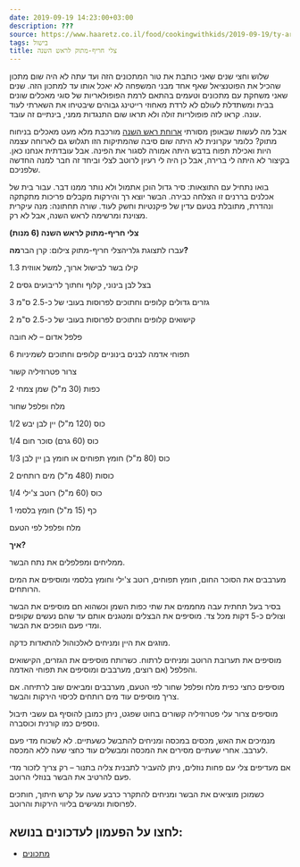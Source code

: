 ```yaml
---
date: 2019-09-19 14:23:00+03:00
description: ???
source: https://www.haaretz.co.il/food/cookingwithkids/2019-09-19/ty-article/0000017f-f8d2-d318-afff-fbf3124e0000
tags: בישול
title: צלי חריף-מתוק לראש השנה
---
```


שלוש וחצי שנים שאני כותבת את טור המתכונים הזה ועד עתה לא היה שום מתכון שהכיל את הפוטנציאל שאף אחד מבני המשפחה לא יאכל אותו עד למתכון הזה. שנים שאני משחקת עם מתכונים וטעמים בהתאם לרמת הפופולאריות של סוגי מאכלים שונים בבית ומשתדלת לעולם לא לרדת מאחוזי רייטינג גבוהים שיבטיחו את השארתי לעוד עונה. קראו לזה פופולריות זולה ולא תראו שום התנגדות ממני, בינתיים זה עובד.

אבל מה לעשות שבאופן מסורתי [ארוחת ראש השנה](/food/rosh-hashana-recipes) מורכבת מלא מעט מאכלים בניחוח מתוק? כלומר עקרונית לא היתה שום סיבה שהמתיקות הזו תגלוש גם לארוחה עצמה היות ואכילת תפוח בדבש היתה אמורה לסגור את הפינה. אבל עובדתית אנחנו כאן. בקיצור לא היתה לי ברירה, אבל כן היה לי רעיון לרוטב לצלי וביחד זה חבר למנה החדשה שלפניכם.

בואו נתחיל עם התוצאות: סיר גדול הוכן אתמול ולא נותר ממנו דבר. עבור בית של אכלנים בררנים זו הצלחה כבירה. הבשר יוצא רך והירקות מקבלים פריכות מתקתקה ונהדרת, מתובלת בטעם עדין של פיקנטיות וחשק לעוד. שורה תחתונה: מנה עיקרית מצוינת ומרשימה לראש השנה, אבל לא רק.

**צלי חריף-מתוק לראש השנה (6 מנות)**

 עברו לתצוגת גלריהצלי חריף-מתוק צילום: קרן הבר**מה?**

1.3 קילו בשר לבישול ארוך, למשל אווזית

2 בצל לבן בינוני, קלוף וחתוך לריבועים גסים

3 גזרים גדולים קלופים וחתוכים לפרוסות בעובי של כ-2.5 ס"מ

2 קישואים קלופים וחתוכים לפרוסות בעובי של כ-2.5 ס"מ

פלפל אדום – לא חובה

6 תפוחי אדמה לבנים בינוניים קלופים וחתוכים לשמיניות

צרור פטרוזיליה קשור

2 כפות (30 מ"ל) שמן צמחי

מלח ופלפל שחור

1/2 כוס (120 מ"ל) יין לבן יבש

1/4 כוס (60 גרם) סוכר חום

1/3 כוס (80 מ"ל) חומץ תפוחים או חומץ בן יין לבן

2 כוסות (480 מ"ל) מים רותחים

1/4 כוס (60 מ"ל) רוטב צ'ילי

1 כף (15 מ"ל) חומץ בלסמי

מלח ופלפל לפי הטעם

**איך?**

ממליחים ומפלפלים את נתח הבשר.

מערבבים את הסוכר החום, חומץ תפוחים, רוטב צ'ילי וחומץ בלסמי ומוסיפים את המים הרותחים.

בסיר בעל תחתית עבה מחממים את שתי כפות השמן וכשהוא חם מוסיפים את הבשר וצולים כ-5 דקות מכל צד. מוסיפים את הבצלים ומטגנים אותם עד שהם נעשים שקופים ומדי פעם הופכים את הבשר.

מוזגים את היין ומניחים לאלכוהול להתאדות כדקה.

מוסיפים את תערובת הרוטב ומניחים לרתוח. כשרותח מוסיפים את הגזרים, הקישואים והפלפל (אם רוצים, מערבבים ומוסיפים את תפוחי האדמה.

מוסיפים כחצי כפית מלח ופלפל שחור לפי הטעם, מערבבים ומביאים שוב לרתיחה. אם צריך מוסיפים עוד מים רותחים לכיסוי הירקות והבשר.

מוסיפים צרור עלי פטרוזיליה קשורים בחוט שפגט, ניתן כמובן להוסיף גם עשבי תיבול נוספים כמו קורנית וכוסברה.

מנמיכים את האש, מכסים במכסה ומניחים להתבשל כשעתיים. לא לשכוח מדי פעם לערבב. אחרי שעתיים מסירים את המכסה ומבשלים עוד כחצי שעה ללא המכסה. 

אם מעדיפים צלי עם פחות נוזלים, ניתן להעביר לתבנית צליה בתנור – רק צריך לזכור מדי פעם להרטיב את הבשר בנוזלי הרוטב.

כשמוכן מוציאים את הבשר ומניחים להתקרר כרבע שעה על קרש חיתוך, חותכים לפרוסות ומגישים בליווי הירקות והרוטב.

לחצו על הפעמון לעדכונים בנושא:
------------------------------

* [מתכונים](/ty-tag/recipes-0000017f-da28-dea8-a77f-de6a4ba50000)